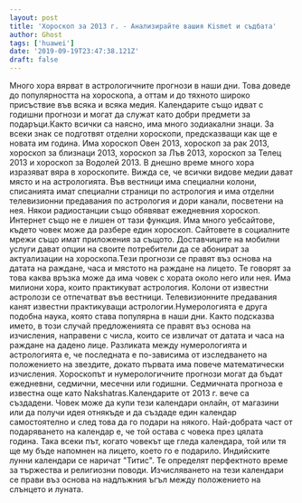```yaml
---
layout: post
title: 'Хороскоп за 2013 г. - Анализирайте вашия Kismet и съдбата'
author: Ghost
tags: ['huawei']
date: '2019-09-19T23:47:38.121Z'
draft: false
---
```


Много хора вярват в астрологичните прогнози в наши дни. Това доведе до популярността на хороскопа, а оттам и до тяхното широко присъствие във всяка и всяка медия. Календарите също идват с годишни прогнози и могат да служат като добри предмети за подаръци.Както всички са наясно, има много зодиакални знаци. За всеки знак се подготвят отделни хороскопи, предсказващи как ще е новата им година. Има хороскоп Овен 2013, хороскоп за рак 2013, хороскоп за близнаци 2013, хороскоп за Лъв 2013, хороскоп за Телец 2013 и хороскоп за Водолей 2013. В днешно време много хора изразяват вяра в хороскопите. Вижда се, че всички видове медии дават място и на астрологията. Във вестници има специални колони, списанията имат специални страници по астрология и има отделни телевизионни предавания по астрология и дори канали, посветени на нея. Някои радиостанции също обявяват ежедневния хороскоп. Интернет също не е лишен от тази функция. Има много уебсайтове, където човек може да разбере един хороскоп. Сайтовете в социалните мрежи също имат приложения за същото. Доставчиците на мобилни услуги дават опции на своите потребители да се абонират за актуализации на хороскопа.Тези прогнози се правят въз основа на датата на раждане, часа и мястото на раждане на лицето. Те говорят за това каква връзка може да има човек с хората около него или нея. Има милиони хора, които практикуват астрология. Колони от известни астролози се отпечатват във вестници. Телевизионните предавания канят известни практикуващи астрологии.Нумерологията е друга подобна наука, която става популярна в наши дни. Както подсказва името, в този случай предложенията се правят въз основа на изчисления, направени с числа, които се извличат от датата и часа на раждане на дадено лице. Разликата между нумерологията и астрологията е, че последната е по-зависима от изследването на положението на звездите, докато първата има повече математически изчисления. Хороскопът и нумерологичните прогнози могат да бъдат ежедневни, седмични, месечни или годишни. Седмичната прогноза е известна още като Nakshatras.Календарите от 2013 г. вече са създадени. Човек може да купи тези календари онлайн, от магазини или да получи идея отнякъде и да създаде един календар самостоятелно и след това да го подари на някого. Най-добрата част от подаряването на календар е, че той остава с човека през цялата година. Така всеки път, когато човекът ще гледа календара, той или тя ще му бъде напомнен на лицето, което го е подарило. Индийските лунни календари се наричат ​​"Титис". Те определят перфектното време за тържества и религиозни поводи. Изчисляването на тези календари се прави въз основа на надлъжния ъгъл между положението на слънцето и луната.
